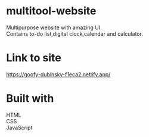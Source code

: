 # multitool-website
Multipurpose website with amazing UI.<br/>
Contains to-do list,digital clock,calendar and calculator.
# Link to site
https://goofy-dubinsky-f1eca2.netlify.app/
# Built with
HTML<br/>
CSS<br/>
JavaScript
